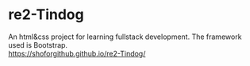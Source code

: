 # re2-Tindog
An html&amp;css project for learning fullstack development. The framework used is Bootstrap.<br/>
https://shoforgithub.github.io/re2-Tindog/
